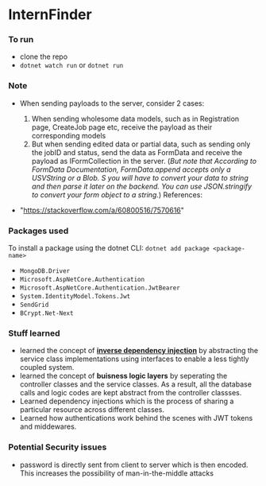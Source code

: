 # InternFinder

### To run
- clone the repo
- `dotnet watch run` or `dotnet run`

### Note
- When sending payloads to the server, consider 2 cases:

  1. When sending wholesome data models, such as in Registration page, CreateJob page etc, receive the payload as their corresponding models
  2. But when sending edited data or partial data, such as sending only the jobID and status, send the data as FormData and receive the payload as IFormCollection in the server. (*But note that  According to FormData Documentation, FormData.append accepts only a USVString or a Blob. S you will have to convert your data to string and then parse it later on the backend. You can use JSON.stringify to convert your form object to a string.*)
References:
- "https://stackoverflow.com/a/60800516/7570616"

### Packages used
To install a package using the dotnet CLI:  `dotnet add package <package-name>`
- `MongoDB.Driver`
- `Microsoft.AspNetCore.Authentication`
- `Microsoft.AspNetCore.Authentication.JwtBearer`
- `System.IdentityModel.Tokens.Jwt`
- `SendGrid`
- `BCrypt.Net-Next`

### Stuff learned
- learned the concept of <a href="https://deviq.com/principles/dependency-inversion-principle"><b>inverse dependency injection</b></a> by abstracting the service class implementations using interfaces to enable a less tightly coupled system. 
- learned the concept of **buisness logic layers** by seperating the controller classes and the service classes. As a result, all the database calls and logic codes are kept abstract from the controller classses.
- Learned dependency injections which is the process of sharing a particular resource across different classes.
- Learned how authentications work behind the scenes with JWT tokens and middewares.

### Potential Security issues
- password is directly sent from client to server which is then encoded. This increases the possibility of man-in-the-middle attacks
